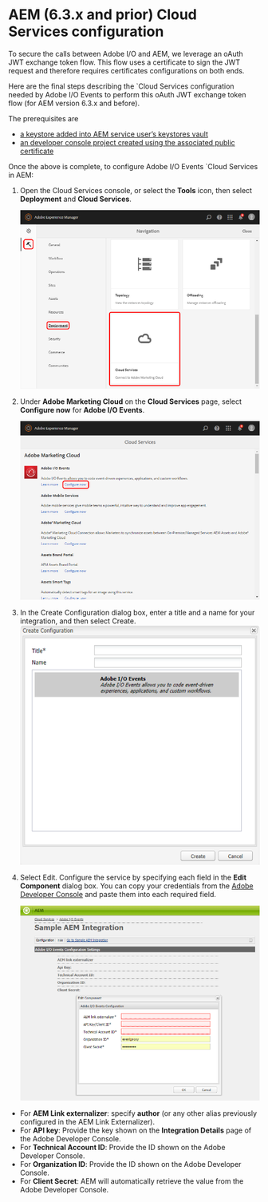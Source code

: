 # AEM (6.3.x and prior) Cloud Services configuration

To secure the calls between Adobe I/O and AEM, we leverage an oAuth JWT exchange token flow.
 This flow uses a certificate to sign the JWT request and therefore requires certificates configurations on both ends.
 
Here are the final steps describing the `Cloud Services configuration needed by Adobe I/O Events to perform this oAuth JWT exchange token flow
(for AEM version 6.3.x and before).

The prerequisites are
* [a keystore added into AEM service user&rsquo;s keystores vault](aem_keystore_setup.md)  
* [an developer console project created using the associated public certificate](aem_console_setup.md)

Once the above is complete, to configure Adobe I/O Events `Cloud Services in AEM:

1. Open the Cloud Services console, or select the **Tools** icon, then select **Deployment** and **Cloud Services**.

      ![Cloud Services UI](../../img/events_aem_17.png "Cloud Services UI")

2. Under **Adobe Marketing Cloud** on the **Cloud Services** page, select **Configure now** for **Adobe I/O Events**.

      ![Configure Adobe Events](../../img/events_aem_18.png "Configure Adobe Events")

3. In the Create Configuration dialog box, enter a title and a name for your integration, and then select Create.
      ![Create a configuration](../../img/events_aem_19.png "Create a configuration")

4. Select Edit. Configure the service by specifying each field in the **Edit Component** dialog box. You can copy your credentials from the [Adobe Developer Console](/console) and paste them into each required field.

      ![Edit the configuration](../../img/events_aem_20.png "Edit the configuration")

*   For **AEM Link externalizer**: specify **author** (or any other alias previously configured in the AEM Link Externalizer).
*   For **API key**: Provide the key shown on the **Integration Details** page of the Adobe Developer Console.
*   For **Technical Account ID**: Provide the ID shown on the Adobe Developer Console.
*   For **Organization ID**: Provide the ID shown on the Adobe Developer Console.
*   For **Client Secret**: AEM will automatically retrieve the value from the Adobe Developer Console.

